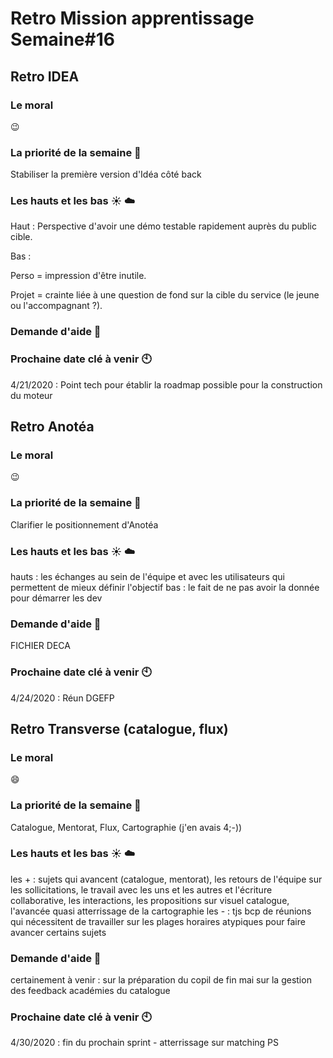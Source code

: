 # Retro Mission apprentissage Semaine#16

## Retro IDEA

###  Le moral 
:wink:

### La priorité de la semaine :rocket:
Stabiliser la première version d'Idéa côté back

### Les hauts et les bas :sunny: :cloud:

Haut : Perspective d'avoir une démo testable rapidement auprès du public cible. 

Bas : 

Perso = impression d'être inutile. 

Projet = crainte liée à une question de fond sur la cible du service (le jeune ou l'accompagnant ?).

### Demande d'aide :pray: 


### Prochaine date clé à venir :clock10:

4/21/2020 : Point tech pour établir la roadmap possible pour la construction du moteur

## Retro Anotéa

###  Le moral 
:wink:

### La priorité de la semaine :rocket:
Clarifier le positionnement d'Anotéa

### Les hauts et les bas :sunny: :cloud:
hauts : les échanges au sein de l'équipe et avec les utilisateurs qui permettent de mieux définir l'objectif
bas : le fait de ne pas avoir la donnée pour démarrer les dev

### Demande d'aide :pray: 
FICHIER DECA

### Prochaine date clé à venir :clock10:

4/24/2020 : Réun DGEFP

## Retro Transverse (catalogue, flux)

###  Le moral 
:smile:

### La priorité de la semaine :rocket:
Catalogue, Mentorat, Flux, Cartographie (j'en avais 4;-)) 

### Les hauts et les bas :sunny: :cloud:
les + : sujets qui avancent (catalogue, mentorat), les retours de l'équipe sur les sollicitations, le travail avec les uns et les autres et l'écriture collaborative, les interactions, les propositions sur visuel catalogue, l'avancée quasi atterrissage de la cartographie
les - : tjs bcp de réunions qui nécessitent de travailler sur les plages horaires atypiques pour faire avancer certains sujets

### Demande d'aide :pray: 
certainement à venir : 
sur la préparation du copil de fin mai 
sur la gestion des feedback académies du catalogue

### Prochaine date clé à venir :clock10:

4/30/2020 : fin du prochain sprint - atterrissage sur matching PS 
